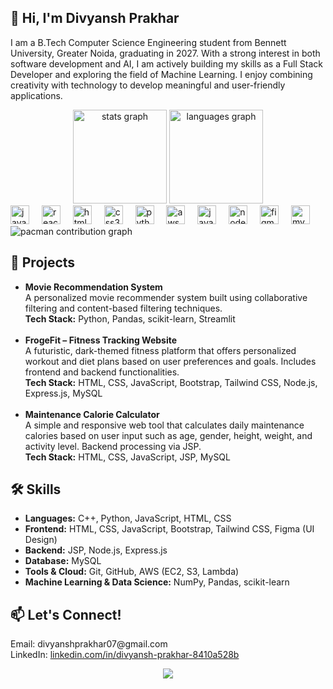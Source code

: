 <h2 align="left">👋 Hi, I'm Divyansh Prakhar</h2>

<p align="left">
I am a B.Tech Computer Science Engineering student from Bennett University, Greater Noida, graduating in 2027. With a strong interest in both software development and AI, I am actively building my skills as a Full Stack Developer and exploring the field of Machine Learning. I enjoy combining creativity with technology to develop meaningful and user-friendly applications.
</p>

<div align="center">
  <img src="https://github-readme-stats.vercel.app/api?username=Divyansh-Prakhar&hide_title=false&hide_rank=false&show_icons=true&include_all_commits=true&count_private=true&disable_animations=false&theme=dracula&locale=en&hide_border=false&order=1" height="150" alt="stats graph"  />
  <img src="https://github-readme-stats.vercel.app/api/top-langs?username=Divyansh-Prakhar&locale=en&hide_title=false&layout=compact&card_width=320&langs_count=5&theme=dracula&hide_border=false&order=2" height="150" alt="languages graph"  />
</div>

<div align="left">
  <img src="https://cdn.jsdelivr.net/gh/devicons/devicon/icons/javascript/javascript-original.svg" height="30" alt="javascript logo" />
  <img width="12" />
  <img src="https://cdn.jsdelivr.net/gh/devicons/devicon/icons/react/react-original.svg" height="30" alt="react logo" />
  <img width="12" />
  <img src="https://cdn.jsdelivr.net/gh/devicons/devicon/icons/html5/html5-original.svg" height="30" alt="html5 logo" />
  <img width="12" />
  <img src="https://cdn.jsdelivr.net/gh/devicons/devicon/icons/css3/css3-original.svg" height="30" alt="css3 logo" />
  <img width="12" />
  <img src="https://cdn.jsdelivr.net/gh/devicons/devicon/icons/python/python-original.svg" height="30" alt="python logo" />
  <img width="12" />
  <img src="https://cdn.jsdelivr.net/gh/devicons/devicon/icons/amazonwebservices/amazonwebservices-line-wordmark.svg" height="30" alt="aws logo" />
  <img width="12" />
  <img src="https://cdn.jsdelivr.net/gh/devicons/devicon/icons/java/java-original.svg" height="30" alt="java logo" />
  <img width="12" />
  <img src="https://cdn.jsdelivr.net/gh/devicons/devicon/icons/nodejs/nodejs-original.svg" height="30" alt="nodejs logo" />
  <img width="12" />
  <img src="https://cdn.jsdelivr.net/gh/devicons/devicon/icons/figma/figma-original.svg" height="30" alt="figma logo" />
  <img width="12" />
  <img src="https://cdn.jsdelivr.net/gh/devicons/devicon/icons/mysql/mysql-original.svg" height="30" alt="mysql logo" />
</div>

<picture>
  <source media="(prefers-color-scheme: dark)" srcset="https://raw.githubusercontent.com/Divyansh-Prakhar/Divyansh-Prakhar/output/pacman-contribution-graph-dark.svg">
  <source media="(prefers-color-scheme: light)" srcset="https://raw.githubusercontent.com/Divyansh-Prakhar/Divyansh-Prakhar/output/pacman-contribution-graph.svg">
  <img alt="pacman contribution graph" src="https://raw.githubusercontent.com/Divyansh-Prakhar/Divyansh-Prakhar/output/pacman-contribution-graph.svg">
</picture>

<h2 align="left">💼 Projects</h2>

<ul align="left">
  <li><strong>Movie Recommendation System</strong><br>
    A personalized movie recommender system built using collaborative filtering and content-based filtering techniques.<br>
    <strong>Tech Stack:</strong> Python, Pandas, scikit-learn, Streamlit
  </li>
  <br>
  <li><strong>FrogeFit – Fitness Tracking Website</strong><br>
    A futuristic, dark-themed fitness platform that offers personalized workout and diet plans based on user preferences and goals. Includes frontend and backend functionalities.<br>
    <strong>Tech Stack:</strong> HTML, CSS, JavaScript, Bootstrap, Tailwind CSS, Node.js, Express.js, MySQL
  </li>
  <br>
  <li><strong>Maintenance Calorie Calculator</strong><br>
    A simple and responsive web tool that calculates daily maintenance calories based on user input such as age, gender, height, weight, and activity level. Backend processing via JSP.<br>
    <strong>Tech Stack:</strong> HTML, CSS, JavaScript, JSP, MySQL
  </li>
</ul>

<h2 align="left">🛠️ Skills</h2>

<ul align="left">
  <li><strong>Languages:</strong> C++, Python, JavaScript, HTML, CSS</li>
  <li><strong>Frontend:</strong> HTML, CSS, JavaScript, Bootstrap, Tailwind CSS, Figma (UI Design)</li>
  <li><strong>Backend:</strong> JSP, Node.js, Express.js</li>
  <li><strong>Database:</strong> MySQL</li>
  <li><strong>Tools & Cloud:</strong> Git, GitHub, AWS (EC2, S3, Lambda)</li>
  <li><strong>Machine Learning & Data Science:</strong> NumPy, Pandas, scikit-learn</li>
</ul>

<h2 align="left">📫 Let's Connect!</h2>

<p align="left">
  Email: divyanshprakhar07@gmail.com<br>
  LinkedIn: <a href="https://www.linkedin.com/in/divyansh-prakhar-8410a528b">linkedin.com/in/divyansh-prakhar-8410a528b</a>
</p>

<div align="center">
  <img src="https://profile-counter.glitch.me/Divyansh-Prakhar/count.svg?" />
</div>
